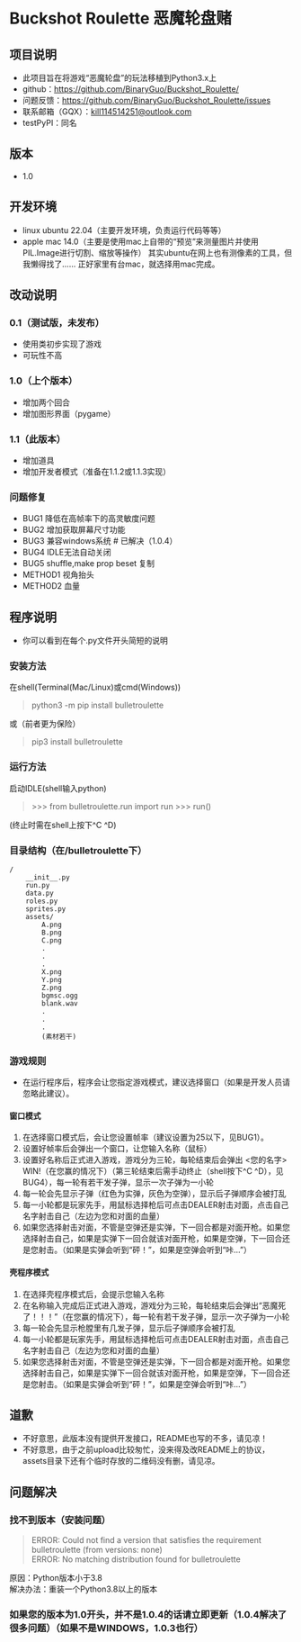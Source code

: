 # Buckshot Roulette 恶魔轮盘赌

## 项目说明
- 此项目旨在将游戏“恶魔轮盘”的玩法移植到Python3.x上
- github：https://github.com/BinaryGuo/Buckshot_Roulette/
- 问题反馈：https://github.com/BinaryGuo/Buckshot_Roulette/issues
- 联系邮箱（GQX）：kill114514251@outlook.com
- testPyPI：同名

## 版本
- 1.0

## 开发环境
- linux ubuntu 22.04（主要开发环境，负责运行代码等等）
- apple mac 14.0（主要是使用mac上自带的“预览”来测量图片并使用PIL.Image进行切割、缩放等操作）
其实ubuntu在网上也有测像素的工具，但我懒得找了......
正好家里有台mac，就选择用mac完成。

## 改动说明

### 0.1（测试版，未发布）
- 使用类初步实现了游戏
- 可玩性不高

### 1.0（上个版本）
- 增加两个回合
- 增加图形界面（pygame）

### 1.1（此版本）
- 增加道具
- 增加开发者模式（准备在1.1.2或1.1.3实现）

### 问题修复
- BUG1 降低在高帧率下的高灵敏度问题
- BUG2 增加获取屏幕尺寸功能 
- BUG3 兼容windows系统 # 已解决（1.0.4）
- BUG4 IDLE无法自动关闭
- BUG5 shuffle,make prop beset 复制
- METHOD1 视角抬头
- METHOD2 血量

## 程序说明
- 你可以看到在每个.py文件开头简短的说明
### 安装方法
在shell(Terminal(Mac/Linux)或cmd(Windows))
> python3 -m pip install bulletroulette

或（前者更为保险）
> pip3 install bulletroulette

### 运行方法
启动IDLE(shell输入python)
> \>>> from bulletroulette.run import run
> \>>> run()

(终止时需在shell上按下^C ^D)

### 目录结构（在/bulletroulette下）
```
/
    __init__.py  
    run.py  
    data.py  
    roles.py  
    sprites.py  
    assets/
        A.png  
        B.png
        C.png  
        .  
        .  
        .  
        X.png  
        Y.png  
        Z.png  
        bgmsc.ogg  
        blank.wav  
        .  
        .  
        .  
        (素材若干)
```

### 游戏规则
- 在运行程序后，程序会让您指定游戏模式，建议选择窗口（如果是开发人员请忽略此建议）。

#### 窗口模式
1. 在选择窗口模式后，会让您设置帧率（建议设置为25以下，见BUG1）。
2. 设置好帧率后会弹出一个窗口，让您输入名称（鼠标）
3. 设置好名称后正式进入游戏，游戏分为三轮，每轮结束后会弹出 <您的名字> WIN!（在您赢的情况下）（第三轮结束后需手动终止（shell按下^C ^D），见BUG4），每一轮有若干发子弹，显示一次子弹为一小轮
4. 每一轮会先显示子弹（红色为实弹，灰色为空弹），显示后子弹顺序会被打乱
5. 每一小轮都是玩家先手，用鼠标选择枪后可点击DEALER射击对面，点击自己名字射击自己（左边为您和对面的血量）
6. 如果您选择射击对面，不管是空弹还是实弹，下一回合都是对面开枪。如果您选择射击自己，如果是实弹下一回合就该对面开枪，如果是空弹，下一回合还是您射击。（如果是实弹会听到“砰！”，如果是空弹会听到“咔...”）

#### 壳程序模式
1. 在选择壳程序模式后，会提示您输入名称
2. 在名称输入完成后正式进入游戏，游戏分为三轮，每轮结束后会弹出“恶魔死了！！！”（在您赢的情况下），每一轮有若干发子弹，显示一次子弹为一小轮
4. 每一轮会先显示枪膛里有几发子弹，显示后子弹顺序会被打乱
5. 每一小轮都是玩家先手，用鼠标选择枪后可点击DEALER射击对面，点击自己名字射击自己（左边为您和对面的血量）
6. 如果您选择射击对面，不管是空弹还是实弹，下一回合都是对面开枪。如果您选择射击自己，如果是实弹下一回合就该对面开枪，如果是空弹，下一回合还是您射击。（如果是实弹会听到“砰！”，如果是空弹会听到“咔...”）

## 道歉
- 不好意思，此版本没有提供开发接口，README也写的不多，请见凉！
- 不好意思，由于之前upload比较匆忙，没来得及改README上的协议，assets目录下还有个临时存放的二维码没有删，请见凉。

## 问题解决

### 找不到版本（安装问题）
> ERROR: Could not find a version that satisfies the requirement bulletroulette (from versions: none)  
> ERROR: No matching distribution found for bulletroulette

原因：Python版本小于3.8  
解决办法：重装一个Python3.8以上的版本

### 如果您的版本为1.0开头，并不是1.0.4的话请立即更新（1.0.4解决了很多问题）（如果不是WINDOWS，1.0.3也行）